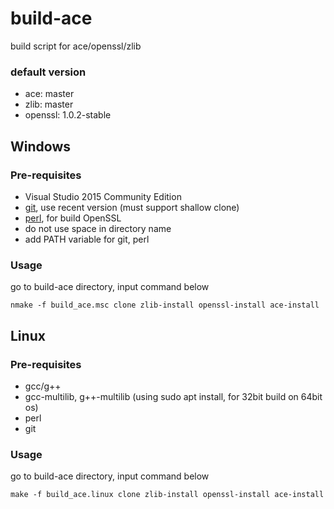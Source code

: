 build-ace
==================

build script for ace/openssl/zlib

### default version
* ace: master
* zlib: master
* openssl: 1.0.2-stable

## Windows

### Pre-requisites
* Visual Studio 2015 Community Edition
* [git](http://git-scm.com/), use recent version (must support shallow clone)
* [perl](http://www.activestate.com/activeperl), for build OpenSSL
* do not use space in directory name
* add PATH variable for git, perl

### Usage
go to build-ace directory, input command below
```
nmake -f build_ace.msc clone zlib-install openssl-install ace-install
```

## Linux

### Pre-requisites
* gcc/g++
* gcc-multilib, g++-multilib (using sudo apt install, for 32bit build on 64bit os)
* perl
* git

### Usage
go to build-ace directory, input command below
```
make -f build_ace.linux clone zlib-install openssl-install ace-install
```
